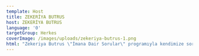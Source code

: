 ```yaml
---
template: Host
title: ZEKERİYA BUTRUS
host: ZEKERİYA BUTRUS
language: '0'
targetGroup: Herkes
coverImage: /images/uploads/zekeriya-butrus-1.png
html: "Zekeriya Butrus \"İmana Dair Sorular\" programıyla kendimize sorduğumuz pek çok soruyu Kutsal Kitap ışığında cevaplıyor.Programı sayfamızdan takip edebilirsiniz.\r Tanrı var mı ? \rTanrı Oğlu Ne Demek?\r Hristiyanlık Kavramı Nedir?"
---
```


